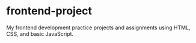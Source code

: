 # frontend-project
My frontend development practice projects and assignments using HTML, CSS, and basic JavaScript.
